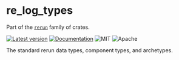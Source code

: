 # re_log_types

Part of the [`rerun`](https://github.com/rerun-io/rerun) family of crates.

[![Latest version](https://img.shields.io/crates/v/re_log_types.svg)](https://crates.io/crates/re_log_types)
[![Documentation](https://docs.rs/re_log_types/badge.svg)](https://docs.rs/re_log_types)
![MIT](https://img.shields.io/badge/license-MIT-blue.svg)
![Apache](https://img.shields.io/badge/license-Apache-blue.svg)

The standard rerun data types, component types, and archetypes.

